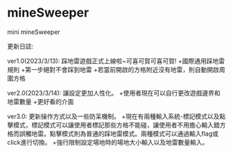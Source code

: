 # mineSweeper
mini mineSweeper

更新日誌:

ver1.0(2023/3/13):
 踩地雷遊戲正式上線啦~可喜可賀可喜可賀!
 +國際通用踩地雷規則
 +第一步絕對不會踩到地雷
 +若當前開啟的方格附近沒有地雷，則自動開啟周圍方格
 
ver2.0(2023/3/14):
 讓設定更加人性化。
 +使用者現在可以自行更改遊戲邊界和地雷數量
 +更好看的介面

ver3.0:
 更新操作方式以及一些防呆機制。
 +現在有兩種輸入系統-標記模式以及點擊模式，標記模式可以讓使用者標記那些方格不能碰，讓使用者不用擔心輸入錯方格而誤觸地雷。點擊模式則為普通的踩地雷模式。兩種模式可以通過輸入flag或click進行切換。
 +強行限制設定場地時的場地大小輸入以及地雷數量輸入。
